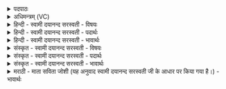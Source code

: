 <details><summary>पदपाठः</summary>

अग्ने॑। सह॑स्व। पृत॑नाः। अ॒भिमा॑ती॒रित्य॒भिऽमा॑तीः। अप॑। अ॒स्य॒। दु॒ष्टरः॑। दु॒ष्तर॒ इति॑ दुः॒ऽतरः॑। तर॒न्। अरा॑तीः। वर्चः॑। धाः॒। य॒ज्ञवा॑ह॒सीति॑ य॒ज्ञऽवा॑हसि। ३७।
</details>

<details><summary>अधिमन्त्रम् (VC)</summary>

- अग्निर्देवता
- देवावत ऋषिः
- निचृद् अनुष्टुप्
- गान्धारः
</details>

<details><summary>हिन्दी - स्वामी दयानन्द सरस्वती - विषयः</summary>

फिर भी राजा आदि किस प्रकार वर्त्तें, इस विषय का उपदेश अगले मन्त्र में किया है ॥
</details>

<details><summary>हिन्दी - स्वामी दयानन्द सरस्वती - पदार्थः</summary>

पदार्थान्वयभाषाः -  हे (अग्ने) सब विद्या जाननेवाले विद्वान् राजन् ! (दुष्टरः) दुःख से तरने योग्य (तरन्) शत्रु सेना को अच्छे प्रकार तरते हुए आप (यज्ञवाहसि) जिसमें राजधर्मयुक्त राज्य में (अभिमातीः) अभिमान आनन्दयुक्त (पृतनाः) बल और अच्छी शिक्षायुक्त वीरसेना को (सहस्व) सहो (अरातीः) दुःख देनेवाले शत्रुओं को (अपास्य) दूर निकालिये और (वर्चः) विद्या बल और न्याय को (धाः) धारण कीजिये ॥३७॥
</details>

<details><summary>हिन्दी - स्वामी दयानन्द सरस्वती - भावार्थः</summary>

भावार्थभाषाः -  राजादि सभा सेना के स्वामी लोग अपनी दृढ़ विद्या और अच्छी शिक्षा से युक्त सेना के सहित आप अजय और शत्रुओं को जीतते हुए भूमि पर उत्तम यज्ञ का विस्तार करें ॥३७॥
</details>

<details><summary>संस्कृत - स्वामी दयानन्द सरस्वती - विषयः</summary>

पुनरपि राजादिभिः कथं वर्तितव्यमित्युपदिश्यते ॥
</details>

<details><summary>संस्कृत - स्वामी दयानन्द सरस्वती - पदार्थः</summary>

पदार्थान्वयभाषाः -  हे अग्ने ! दुष्टरस्तरँस्त्वं यज्ञवाहस्यभिमातीः पृतनाः सहस्वारातीरपास्य वर्चो धाः ॥३७॥
</details>

<details><summary>संस्कृत - स्वामी दयानन्द सरस्वती - भावार्थः</summary>

भावार्थभाषाः -  राजादयः सभासेनादयः स्वकीयेन दृढेन विद्यासुशिक्षायुक्तेन धृतेन सैन्येन सहिताः स्वयमजयाः सन्तः शत्रून् विजयमानाः पृथिव्यां कीर्तिं प्रसारयेयुः ॥३७॥
</details>

<details><summary>मराठी - माता सविता जोशी (यह अनुवाद स्वामी दयानन्द सरस्वती जी के आधार पर किया गया है।) - भावार्थः</summary>

भावार्थभाषाः -  राजाने दृढ विद्या व प्रशिक्षित सेनेच्या योगाने अजिंक्य राहून शत्रूंना जिंकावे व पृथ्वीवर उत्तम यश संपादन करावे.
</details>